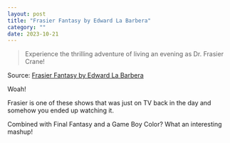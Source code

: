 ```yaml
---
layout: post
title: "Frasier Fantasy by Edward La Barbera"
category: ""
date: 2023-10-21
---
```


>Experience the thrilling adventure of living an evening as Dr. Frasier Crane!

Source: [Frasier Fantasy by Edward La Barbera](https://edward-la-barbera.itch.io/frasier-fantasy)

Woah!

Frasier is one of these shows that was just on TV back in the day and somehow you ended up watching it.

Combined with Final Fantasy and a Game Boy Color?  What an interesting mashup!
